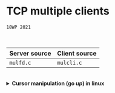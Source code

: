 # TCP multiple clients

`18WP 2021`

<br>

Server source   | Client source
--------------- | -------------
`mulfd.c`       | `mulcli.c`

<br>

<details>
  <summary><b>Cursor manipulation (go <i>up</i>) in linux</b></summary><br>
  <!-- syntax highlighting breaks on tabsize = 4, unfortunately -->

  ```c
  // CURSOR POSITION MANIPULATION
  // FOR LINUX SYSTEMS

  #include <stdio.h>

  // NOTE. this is for LINUX
  // https://stackoverflow.com/a/35190285
  /* 
   * \33[2K   erases the entire line your cursor is currently on
   *
   * \033[A   moves your cursor up one line, but in the same column
   *          i.e. not to the start of the line
   * 
   * \r       brings your cursor to the beginning of the line
   *          (r is for carriage return, N.B. carriage returns
   *           do not include a newline so cursor remains on the same line)
   *          but does not erase anything
   * 
   * \b       erase 1 char b ack
   */
  void moveCursorUp(int lines, int eraselast)
  {
      if (eraselast) printf("\33[2K");
      for (int i = 0; i < lines; i++) printf("\033[A\33[2K");
      printf("\r");
      fflush(0);
  }

  int main(void)
  {
      printf("1111111111111111111111111111111111\n");
      printf("2222222222222222222222222222222222\n");
      printf("3333333333333333333333333333333333\n");
      printf("4444444444444444444444444444444444\n");
      printf("5555555555555555555555555555555555");

      moveCursorUp(2, 0);

      printf("-boop-");

      return 0;
  }

  ```
</details>
